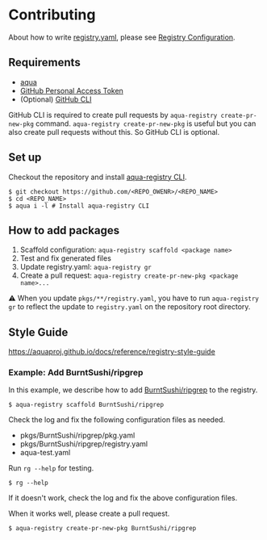 # Contributing

About how to write [registry.yaml](registry.yaml), please see [Registry Configuration](https://aquaproj.github.io/docs/reference/registry-config).

## Requirements

- [aqua](https://aquaproj.github.io/docs/reference/install)
- [GitHub Personal Access Token](README.md)
- (Optional) [GitHub CLI](https://cli.github.com/)

GitHub CLI is required to create pull requests by `aqua-registry create-pr-new-pkg` command.
`aqua-registry create-pr-new-pkg` is useful but you can also create pull requests without this.
So GitHub CLI is optional.

## Set up

Checkout the repository and install [aqua-registry CLI](https://github.com/aquaproj/registry-tool).

```console
$ git checkout https://github.com/<REPO_OWENR>/<REPO_NAME>
$ cd <REPO_NAME>
$ aqua i -l # Install aqua-registry CLI
```

## How to add packages

1. Scaffold configuration: `aqua-registry scaffold <package name>`
1. Test and fix generated files
1. Update registry.yaml: `aqua-registry gr`
1. Create a pull request: `aqua-registry create-pr-new-pkg <package name>...`

:warning: When you update `pkgs/**/registry.yaml`, you have to run `aqua-registry gr` to reflect the update to `registry.yaml` on the repository root directory.

## Style Guide

https://aquaproj.github.io/docs/reference/registry-style-guide

### Example: Add BurntSushi/ripgrep

In this example, we describe how to add [BurntSushi/ripgrep](https://github.com/BurntSushi/ripgrep) to the registry.

```console
$ aqua-registry scaffold BurntSushi/ripgrep
```

Check the log and fix the following configuration files as needed.

* pkgs/BurntSushi/ripgrep/pkg.yaml
* pkgs/BurntSushi/ripgrep/registry.yaml
* aqua-test.yaml

Run `rg --help` for testing.

```console
$ rg --help
```

If it doesn't work, check the log and fix the above configuration files.

When it works well, please create a pull request.

```console
$ aqua-registry create-pr-new-pkg BurntSushi/ripgrep
```
